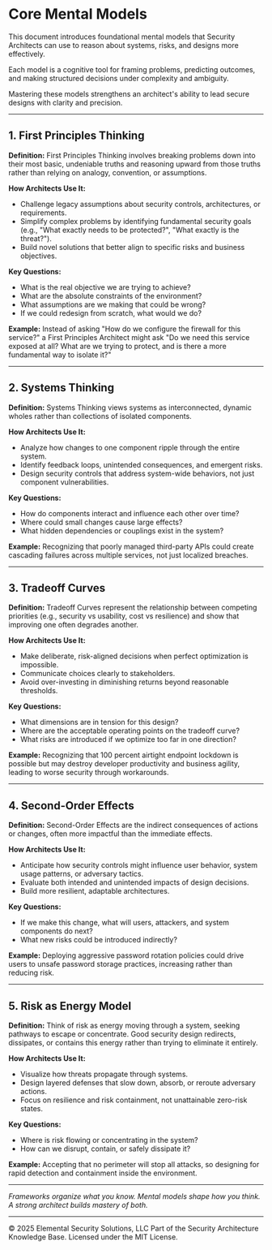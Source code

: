# Core Mental Models

This document introduces foundational mental models that Security Architects can use to reason about systems, risks, and designs more effectively.

Each model is a cognitive tool for framing problems, predicting outcomes, and making structured decisions under complexity and ambiguity.

Mastering these models strengthens an architect's ability to lead secure designs with clarity and precision.

---

## 1. First Principles Thinking

**Definition:**
First Principles Thinking involves breaking problems down into their most basic, undeniable truths and reasoning upward from those truths rather than relying on analogy, convention, or assumptions.

**How Architects Use It:**
- Challenge legacy assumptions about security controls, architectures, or requirements.
- Simplify complex problems by identifying fundamental security goals (e.g., "What exactly needs to be protected?", "What exactly is the threat?").
- Build novel solutions that better align to specific risks and business objectives.

**Key Questions:**
- What is the real objective we are trying to achieve?
- What are the absolute constraints of the environment?
- What assumptions are we making that could be wrong?
- If we could redesign from scratch, what would we do?

**Example:**
Instead of asking "How do we configure the firewall for this service?" a First Principles Architect might ask "Do we need this service exposed at all? What are we trying to protect, and is there a more fundamental way to isolate it?"

---

## 2. Systems Thinking

**Definition:**
Systems Thinking views systems as interconnected, dynamic wholes rather than collections of isolated components.

**How Architects Use It:**
- Analyze how changes to one component ripple through the entire system.
- Identify feedback loops, unintended consequences, and emergent risks.
- Design security controls that address system-wide behaviors, not just component vulnerabilities.

**Key Questions:**
- How do components interact and influence each other over time?
- Where could small changes cause large effects?
- What hidden dependencies or couplings exist in the system?

**Example:**
Recognizing that poorly managed third-party APIs could create cascading failures across multiple services, not just localized breaches.

---

## 3. Tradeoff Curves

**Definition:**
Tradeoff Curves represent the relationship between competing priorities (e.g., security vs usability, cost vs resilience) and show that improving one often degrades another.

**How Architects Use It:**
- Make deliberate, risk-aligned decisions when perfect optimization is impossible.
- Communicate choices clearly to stakeholders.
- Avoid over-investing in diminishing returns beyond reasonable thresholds.

**Key Questions:**
- What dimensions are in tension for this design?
- Where are the acceptable operating points on the tradeoff curve?
- What risks are introduced if we optimize too far in one direction?

**Example:**
Recognizing that 100 percent airtight endpoint lockdown is possible but may destroy developer productivity and business agility, leading to worse security through workarounds.

---

## 4. Second-Order Effects

**Definition:**
Second-Order Effects are the indirect consequences of actions or changes, often more impactful than the immediate effects.

**How Architects Use It:**
- Anticipate how security controls might influence user behavior, system usage patterns, or adversary tactics.
- Evaluate both intended and unintended impacts of design decisions.
- Build more resilient, adaptable architectures.

**Key Questions:**
- If we make this change, what will users, attackers, and system components do next?
- What new risks could be introduced indirectly?

**Example:**
Deploying aggressive password rotation policies could drive users to unsafe password storage practices, increasing rather than reducing risk.

---

## 5. Risk as Energy Model

**Definition:**
Think of risk as energy moving through a system, seeking pathways to escape or concentrate. Good security design redirects, dissipates, or contains this energy rather than trying to eliminate it entirely.

**How Architects Use It:**
- Visualize how threats propagate through systems.
- Design layered defenses that slow down, absorb, or reroute adversary actions.
- Focus on resilience and risk containment, not unattainable zero-risk states.

**Key Questions:**
- Where is risk flowing or concentrating in the system?
- How can we disrupt, contain, or safely dissipate it?

**Example:**
Accepting that no perimeter will stop all attacks, so designing for rapid detection and containment inside the environment.

---

*Frameworks organize what you know. Mental models shape how you think. A strong architect builds mastery of both.*



---
© 2025 Elemental Security Solutions, LLC
Part of the Security Architecture Knowledge Base.
Licensed under the MIT License.
